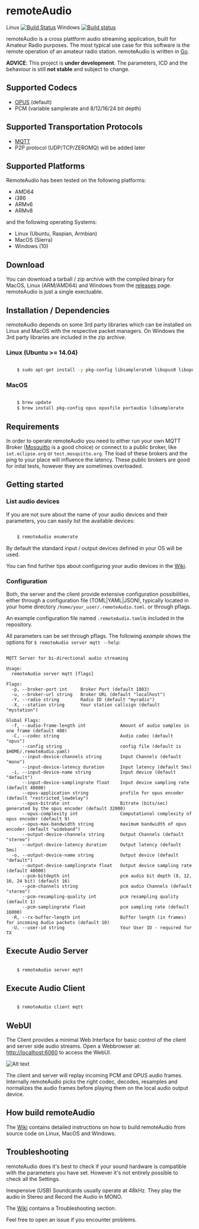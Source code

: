 # remoteAudio
Linux [![Build Status](https://travis-ci.org/dh1tw/remoteAudio.svg?branch=master)](https://travis-ci.org/dh1tw/remoteAudio)
Windows [![Build status](https://ci.appveyor.com/api/projects/status/it6077sklplhgkyf?svg=true)](https://ci.appveyor.com/project/dh1tw/remoteaudio)


remoteAudio is a cross plattform audio streaming application, built for Amateur
Radio purposes. The most typical use case for this software is the remote
operation of an amateur radio station. remoteAudio is written in [Go](1).

**ADVICE**: This project is **under development**. The parameters, ICD and the
behaviour is still **not stable** and subject to change.

## Supported Codecs

- [OPUS](2) (default)
- PCM (variable samplerate and 8/12/16/24 bit depth)

## Supported Transportation Protocols

- [MQTT](3)
- P2P protocol (UDP/TCP/ZEROMQ) will be added later

## Supported Platforms

RemoteAudio has been tested on the following platforms:

- AMD64
- i386
- ARMv6
- ARMv8

and the following operating Systems:

- Linux (Ubuntu, Raspian, Armbian)
- MacOS (Sierra)
- Windows (10)

## Download

You can download a tarball / zip archive with the compiled binary for MacOS,
Linux (ARM/AMD64) and Windows from the [releases][8] page. remoteAudio is
just a single exectuable.

## Installation / Dependencies

remoteAudio depends on some 3rd party libraries which can be installed on
Linux and MacOS with the respective packet managers. On Windows the 3rd party
libraries are included in the zip archive.

### Linux (Ubuntu >= 14.04)

```bash

    $ sudo apt-get install -y pkg-config libsamplerate0 libopus0 libopusfile0 libportaudio2

```

### MacOS

```bash

    $ brew update
    $ brew install pkg-config opus opusfile portaudio libsamplerate

```

## Requirements

In order to operate remoteAudio you need to either run your own MQTT Broker
([Mosquitto](4) is a good choice) or connect to a public broker, like
`iot.eclipse.org` or `test.mosquitto.org`. The load of these brokers
and the ping to your place will influence the latency. These public
brokers are good for inital tests, however they are sometimes overloaded.

## Getting started

### List audio devices

If you are not sure about the name of your audio devices and their parameters,
you can easily list the available devices:

```bash

    $ remoteAudio enumerate

```

By default the standard input / output devices defined in your OS will be used.

You can find further tips about configuring your audio devices in the [Wiki][9].

### Configuration

Both, the server and the client provide extensive configuration possibilities,
either through a configuration file (TOML|YAML|JSON), typically located in
your home directory `/home/your_user/.remoteAudio.toml`. or through pflags.

An example configuration file named ```.remoteAudio.toml```is included in the
repository.

All parameters can be set through pflags. The following *example* shows the
options for ```$ remoteAudio server mqtt --help```:

```

MQTT Server for bi-directional audio streaming

Usage:
  remoteAudio server mqtt [flags]

Flags:
  -p, --broker-port int     Broker Port (default 1883)
  -u, --broker-url string   Broker URL (default "localhost")
  -Y, --radio string        Radio ID (default "myradio")
  -X, --station string      Your station callsign (default "mystation")

Global Flags:
  -f, --audio-frame-length int             Amount of audio samples in one frame (default 480)
  -C, --codec string                       Audio codec (default "opus")
      --config string                      config file (default is $HOME/.remoteAudio.yaml)
      --input-device-channels string       Input Channels (default "mono")
      --input-device-latency duration      Input latency (default 5ms)
  -i, --input-device-name string           Input device (default "default")
      --input-device-samplingrate float    Input device sampling rate (default 48000)
      --opus-application string            profile for opus encoder (default "restricted_lowdelay")
      --opus-bitrate int                   Bitrate (bits/sec) generated by the opus encoder (default 32000)
      --opus-complexity int                Computational complexity of opus encoder (default 9)
      --opus-max-bandwidth string          maximum bandwidth of opus encoder (default "wideband")
      --output-device-channels string      Output Channels (default "stereo")
      --output-device-latency duration     Output latency (default 5ms)
  -o, --output-device-name string          Output device (default "default")
      --output-device-samplingrate float   Output device sampling rate (default 48000)
      --pcm-bitdepth int                   pcm audio bit depth (8, 12, 16, 24 bit) (default 16)
      --pcm-channels string                pcm audio Channels (default "stereo")
      --pcm-resampling-quality int         pcm resampling quality (default 1)
      --pcm-samplingrate float             pcm sampling rate (default 16000)
  -R, --rx-buffer-length int               Buffer length (in frames) for incoming Audio packets (default 10)
  -U, --user-id string                     Your User ID - required for TX

```



## Execute Audio Server

```bash

    $ remoteAudio server mqtt

```

## Execute Audio Client

```bash

    $ remoteAudio client mqtt

```

## WebUI

The Client provides a minimal Web Interface for basic control of the
client and server side audio streams. Open a Webbrowser at:
[http://localhost:6060](https://localhost:6060) to access the WebUI.

![Alt text](ScreenshotWebUI.png?raw=true "Screenshot remoteAudio WebUI")

The client and server will replay incoming PCM and OPUS audio frames. Internally
remoteAudio picks the right codec, decodes, resamples and normalizes the audio
frames before playing them on the local audio output device.

## How build remoteAudio

The [Wiki][9] contains detailed instructions on how to build remoteAudio
from source code on Linux, MacOS and Windows.

## Troubleshooting

remoteAudio does it's best to check if your sound hardware is compatible with
the parameters you have set. However it's not entirely possible to check all
the Settings.

Inexpensive (USB) Soundcards usually operate at 48kHz. They play the audio in
Stereo and Record the Audio in MONO.

The [Wiki][9] contains a Troubleshooting section.

Feel free to open an issue if you encounter problems.


[1]:https://golang.org
[2]:http://opus-codec.org
[3]:http://mqtt.org
[4]:https://mosquitto.org
[5]:https://golang.org/dl
[6]:https://github.com/google/protobuf/releases
[7]:https://github.com/GeertJohan/go.rice/rice
[8]:https://github.com/dh1tw/remoteAudio/releases
[9]:https://github.com/dh1tw/remoteAudio/wiki